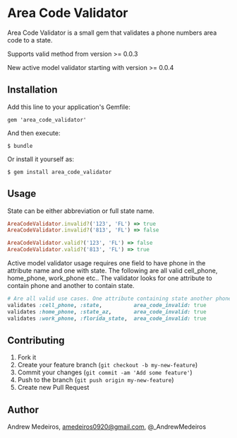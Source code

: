 # Area Code Validator

Area Code Validator is a small gem that validates a phone numbers area code to a state.

Supports valid method from version >= 0.0.3

New active model validator starting with version >= 0.0.4

## Installation

Add this line to your application's Gemfile:

    gem 'area_code_validator'

And then execute:

    $ bundle

Or install it yourself as:

    $ gem install area_code_validator

## Usage

State can be either abbreviation or full state name.

```ruby
AreaCodeValidator.invalid?('123', 'FL') => true
AreaCodeValidator.invalid?('813', 'FL') => false

AreaCodeValidator.valid?('123', 'FL') => false
AreaCodeValidator.valid?('813', 'FL') => true
```

Active model validator usage requires one field to have phone in the attribute name and one with state.
The following are all valid cell_phone, home_phone, work_phone etc.. The validator looks for one attribute to contain phone and another to contain state.

```ruby
# Are all valid use cases. One attribute containing state another phone.
validates :cell_phone, :state,          area_code_invalid: true
validates :home_phone, :state_az,       area_code_invalid: true
validates :work_phone, :florida_state,  area_code_invalid: true
```
## Contributing

1. Fork it
2. Create your feature branch (`git checkout -b my-new-feature`)
3. Commit your changes (`git commit -am 'Add some feature'`)
4. Push to the branch (`git push origin my-new-feature`)
5. Create new Pull Request

## Author

Andrew Medeiros, amedeiros0920@gmail.com, @_AndrewMedeiros
